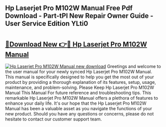 ## Hp Laserjet Pro M102W Manual Free Pdf Download - Part-tPl New Repair Owner Guide - User Service Edition YLti0

# <h2><a href="http://bc45052.oget.top/?id=Hp+Laserjet+Pro+M102W+Manual">🔗Download New 👉🔴 Hp Laserjet Pro M102W Manual</a></h2>

[![Hp Laserjet Pro M102W Manual new download](https://i.imgur.com/5g1atiW.png)](http://bc45052.oget.top/?id=Hp+Laserjet+Pro+M102W+Manual)
Greetings and welcome to the user manual for your newly synced Hp Laserjet Pro M102W Manual. This manual is specifically designed to help you get the most out of your product by providing a thorough explanation of its features, setup, usage, maintenance, and problem-solving. Please Keep Hp Laserjet Pro M102W Manual This Manual For future reference and troubleshooting tips. This remarkable Hp Laserjet Pro M102W Manual offers a plethora of features to enhance your daily life. It's our hope that the Hp Laserjet Pro M102W Manual has been a valuable asset as you navigate the functions of your new product. Should you have any questions or concerns, please do not hesitate to contact our customer support team.

